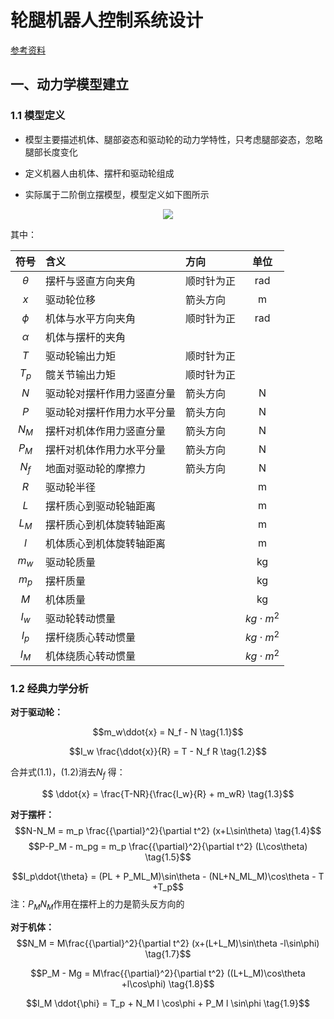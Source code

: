# **轮腿机器人控制系统设计**

[参考资料](https://zhuanlan.zhihu.com/p/563048952)
## **一、动力学模型建立**

### **1.1 模型定义**
* 模型主要描述机体、腿部姿态和驱动轮的动力学特性，只考虑腿部姿态，忽略腿部长度变化

* 定义机器人由机体、摆杆和驱动轮组成

* 实际属于二阶倒立摆模型，模型定义如下图所示

<div align=center>
<img src="./%E8%BD%AE%E8%85%BF%E6%9C%BA%E5%99%A8%E4%BA%BA%E7%AE%80%E5%8C%96%E6%A8%A1%E5%9E%8B.jpg"/>
</div>


其中：

|符号|含义|方向|单位|
|:---:|:---|:---|:--:|
|$\theta$|摆杆与竖直方向夹角|顺时针为正|rad|
|$x$|驱动轮位移|箭头方向|m|
|$\phi$|机体与水平方向夹角|顺时针为正|rad|
|$\alpha$|机体与摆杆的夹角|
|$T$|驱动轮输出力矩|顺时针为正|
|$T_p$|髋关节输出力矩|顺时针为正|
|$N$|驱动轮对摆杆作用力竖直分量|箭头方向|N|
|$P$|驱动轮对摆杆作用力水平分量|箭头方向|N|
|$N_M$|摆杆对机体作用力竖直分量|箭头方向|N|
|$P_M$|摆杆对机体作用力水平分量|箭头方向|N|
|$N_f$|地面对驱动轮的摩擦力|箭头方向|N|
|$R$|驱动轮半径||m|
|$L$|摆杆质心到驱动轮轴距离||m|
|$L_M$|摆杆质心到机体旋转轴距离||m|
|$l$|机体质心到机体旋转轴距离||m|
|$m_w$|驱动轮质量||kg|
|$m_p$|摆杆质量||kg|
|$M$|机体质量||kg|
|$I_w$|驱动轮转动惯量||$kg\cdot m^2$|
|$I_p$|摆杆绕质心转动惯量||$kg\cdot m^2$|
|$I_M$|机体绕质心转动惯量||$kg\cdot m^2$|

### **1.2 经典力学分析**

**对于驱动轮：**

$$m_w\ddot{x} = N_f - N  \tag{1.1}$$


$$I_w \frac{\ddot{x}}{R} = T - N_f R  \tag{1.2}$$

合并式(1.1)，(1.2)消去$N_f$  得：

$$ \ddot{x} = \frac{T-NR}{\frac{I_w}{R} + m_wR} \tag{1.3}$$

**对于摆杆：**
$$N-N_M = m_p \frac{{\partial}^2}{\partial t^2} (x+L\sin\theta) \tag{1.4}$$
$$P-P_M - m_pg = m_p \frac{{\partial}^2}{\partial t^2} (L\cos\theta) \tag{1.5}$$

$$I_p\ddot{\theta} = (PL + P_ML_M)\sin\theta  - (NL+N_ML_M)\cos\theta - T +T_p$$
注：$P_M N_M$作用在摆杆上的力是箭头反方向的

**对于机体：**
$$N_M = M\frac{{\partial}^2}{\partial t^2} (x+(L+L_M)\sin\theta -l\sin\phi)  \tag{1.7}$$

$$P_M - Mg = M\frac{{\partial}^2}{\partial t^2} ((L+L_M)\cos\theta +l\cos\phi)  \tag{1.8}$$

$$I_M \ddot{\phi} = T_p + N_M l \cos\phi  + P_M l \sin\phi \tag{1.9}$$
